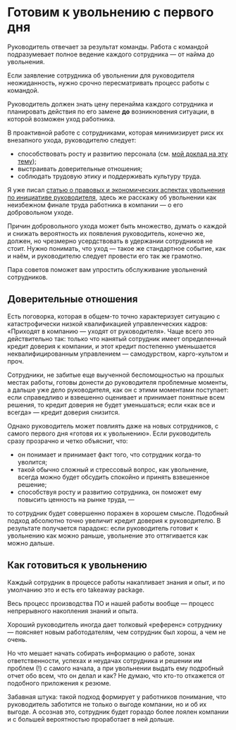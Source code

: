 # Готовим к увольнению с первого дня

Руководитель отвечает за результат команды. Работа с командой подразумевает полное ведение каждого сотрудника — от найма до увольнения.

Если заявление сотрудника об увольнении для руководителя неожиданность, нужно срочно пересматривать процесс работы с командой.

Руководитель должен знать цену перенайма каждого сотрудника и планировать действия по его замене **до** возникновения ситуации, в которой возможен уход работника.

В проактивной работе с сотрудниками, которая минимизирует риск их внезапного ухода, руководителю следует:
- способствовать росту и развитию персонала (см. [мой доклад на эту тему](https://www.youtube.com/watch?v=nai9K0tFCcw));
- выстраивать доверительные отношения;
- соблюдать трудовую этику и поддерживать культуру труда.

Я уже писал [статью о правовых и экономических аспектах увольнения по инициативе руководителя](/articles/firing_law.md), здесь же расскажу об увольнении как неизбежном финале труда работника в компании — о его добровольном уходе.

Причин добровольного ухода может быть множество, думать о каждой и снижать вероятность их появления руководитель, конечно же, должен, но чрезмерно усердствовать в удержании сотрудников не стоит. Нужно понимать, что уход — такое же стандартное событие, как и наём, и руководителю следует провести его так же грамотно.

Пара советов поможет вам упростить обслуживание увольнений сотрудников.

## Доверительные отношения

Есть поговорка, которая в общем-то точно характеризует ситуацию с катастрофически низкой квалификацией управленческих кадров: «Приходят в компанию — уходят от руководителя». Чаще всего это действительно так: только что нанятый сотрудник имеет определенный кредит доверия к компании, и этот кредит постепенно уменьшается неквалифицированным управлением — самодурством, карго-культом и проч.

Сотрудники, не забитые еще выученной беспомощностью на прошлых местах работы, готовы донести до руководителя проблемные моменты, а дальше уже дело руководителя, как он с этими моментами поступает: если справедливо и взвешенно оценивает и принимает понятные всем решения, то кредит доверия не будет уменьшаться; если «как все и всегда» — кредит доверия снизится.

Однако руководитель может повлиять даже на новых сотрудников, с самого первого дня «готовя их к увольнению». Если руководитель сразу прозрачно и четко объяснит, что:
- он понимает и принимает факт того, что сотрудник когда-то уволится;
- такой обычно сложный и стрессовый вопрос, как увольнение, всегда можно будет обсудить спокойно и принять взвешенное решение;
- способствуя росту и развитию сотрудника, он поможет ему повысить ценность на рынке труда, —

то сотрудник будет совершенно поражен в хорошем смысле. Подобный подход абсолютно точно увеличит кредит доверия к руководителю. В результате получается парадокс: если руководитель готовит к увольнению как можно раньше, увольнение это оттягивается как можно дальше.

## Как готовиться к увольнению

Каждый сотрудник в процессе работы накапливает знания и опыт, и по умолчанию это и есть его takeaway package.

Весь процесс производства ПО и нашей работы вообще — процесс непрерывного накопления знаний и опыта.

Хороший руководитель иногда дает толковый «референс» сотруднику — поясняет новым работодателям, чем сотрудник был хорош, а чем не очень.

Но что мешает начать собирать информацию о работе, зонах ответственности, успехах и неудачах сотрудника и решении им проблем (!) с самого начала, а при увольнении выдать ему подробный отчет обо всем, что он делал и как? Не думаю, что кто-то откажется от подобного приложения к резюме.

Забавная штука: такой подход формирует у работников понимание, что руководитель заботится не только о выгоде компании, но и об их выгоде. А осознав это, сотрудник будет гораздо более лоялен компании и с большей вероятностью проработает в ней дольше.
